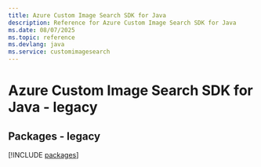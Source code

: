 ```yaml
---
title: Azure Custom Image Search SDK for Java
description: Reference for Azure Custom Image Search SDK for Java
ms.date: 08/07/2025
ms.topic: reference
ms.devlang: java
ms.service: customimagesearch
---
```

# Azure Custom Image Search SDK for Java - legacy
## Packages - legacy
[!INCLUDE [packages](custom-image-search-index.md)]